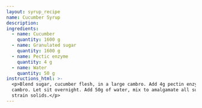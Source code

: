 ```yaml
---
layout: syrup_recipe
name: Cucumber Syrup
description:
ingredients:
  - name: Cucumber
    quantity: 1600 g
  - name: Granulated sugar
    quantity: 1600 g
  - name: Pectic enzyme
    quantity: 4 g
  - name: Water
    quantity: 50 g
instructions_html: >-
  <p>Blend sugar, cucumber flesh, in a large cambro. Add 4g pectin enzyme to
  cambro. Let sit overnight. Add 50g of water, mix to amalgamate all sugar,
  strain solids.</p>
---
```



